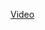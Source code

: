 <a href="https://drive.google.com/drive/folders/1HqEyNA5nNYR-l7g1cw1QuA0jT8SQ2VGQ?usp=sharing"> Video </a>
